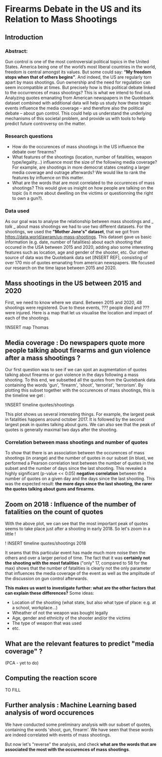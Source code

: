 # Firearms Debate in the US and its Relation to Mass Shootings

## Introduction 

### Abstract:
Gun control is one of the most controversial political topics in the United States. America being one of the world’s most liberal countries in the world, freedom is central amongst its values. But some could say: **“My freedom stops when that of others begins”**. And indeed, the US are regularly torn apart by mass shootings. Gun ownership and the need for regulation can seem incompatible at times. But precisely how is this political debate linked to the occurrences of mass shootings? This is what we intend to find out. Analyzing quotes emanating from American newspapers in the Quotebank dataset combined with additional data will help us study how these tragic events influence the media coverage – and therefore also the political debate – about gun control. This could help us understand the underlying mechanisms of this societal problem, and provide us with tools to help predict future controversy on the matter.

### Research questions

- How do the occurences of mass shootings in the US influence the debate over firearms? 
- What features of the shootings (location, number of fatalities, weapon type/legality...) influence most the size of the following media coverage? For example, are shootings in more democrat states creating a larger media coverage and outrage afterwards? We would like to rank the features by influence on this matter.
- What are the words that are most correlated to the occurences of mass shootings? This would give us insight on how people are talking on the topic (is it more about dwelling on the victims or questionning the right to own a gun?).

### Data used

As our goal was to analyse the relationship between mass shootings and _ _talk_ _ about mass shootings we had to use two different datasets. For the shootings, we used the **"Mother Jone's" dataset**, that we got from https://data.world/awram/us-mass-shootings. This dataset gave us basic information (e.g. date, number of fatalities) about each shooting that occured in the USA between 2015 and 2020, adding also some interesting features such as location, age and gender of the shooter, etc. Our other source of data was the Quotebank data set [INSERT REF], consisting of over 170 mio of quotes emanating from american newspapers. We focused our research on the time lapse between 2015 and 2020. 

## Mass shootings in the US between 2015 and 2020 

First, we need to know where we stand. Between 2015 and 2020, 48 shootings were registered. Due to these events, ??? people died and ??? were injured. Here is a map that let us visualise the location and impact of each of the shootings. 

!INSERT map Thomas

## Media coverage : Do newspapers quote more people talking about firearms and gun violence after a mass shootings ? 

Our first question was to see if we can spot an augmentation of quotes talking about firearms or gun violence in the days following a mass shooting. To this end, we subsetted all the quotes from the Quotebank data containing the words 'gun', 'firearm', 'shoot', 'terrorist', 'terrorism'. By plotting this subset together with the occurences of mass shootings, this is the timeline we get : 

!INSERT timeline quotes/shootings

This plot shows us several interesting things. For example, the largest peak in fatalities happens around october 2017. It is followed by the second largest peak in quotes talking about guns. We can also see that the peak of quotes is generally maximal two days after the shooting.

### Correlation between mass shootings and number of quotes
 To show that there is an association between the occurences of mass shootings (in orange) and the number of quotes in our subset (in blue), we performed a Pearson correlation test between the number of quotes in the subset and the number of days since the last shooting. This revealed a highly significant (p-value << 0.05) **negative correlation** between the number of quotes on a given day and the days since the last shooting. This was the expected result: **the more days since the last shooting, the rarer the quotes talking about guns and firearms**.

## Zoom on 2018 : Influence of the number of fatalities on the count of quotes

With the above plot, we can see that the most important peak of quotes seems to take place just after a shooting in early 2018. So let's zoom in a little !

! INSERT timeline quotes/shootings 2018

It seams that this particular event has made much more noise then the others and over a larger period of time. The fact that it was **certainly not the shooting with the most fatalities** ("only" 17, compared to 58 for the max) shows that the number of fatalities is clearly not the only parameter that influences the media coverage of the event as well as the amplitude of the discussion on gun control afterwards.

**This makes us want to investigate further: what are the other factors that can explain these differences?** Some ideas: 
- Location of the shooting (what state, but also what type of place: e.g. at a school, workplace...)
- Wheather of not the weapon was bought legally
- Age, gender and ethnicity of the shooter and/or the victims
- The type of weapon that was used
- etc.

## What are the relevant features to predict "media coverage" ? 

(PCA - yet to do)

## Computing the reaction score 

TO FILL 

## Further analysis : Machine Learning based analysis of word occurences

We have conducted some preliminary analysis with our subset of quotes, containing the words 'shoot, gun, firearm'. We have seen that these words are indeed correlated with events of mass shootings.

But now let's "reverse" the analysis, and check **what are the words that are associated the most with the occurences of mass shootings**. 
